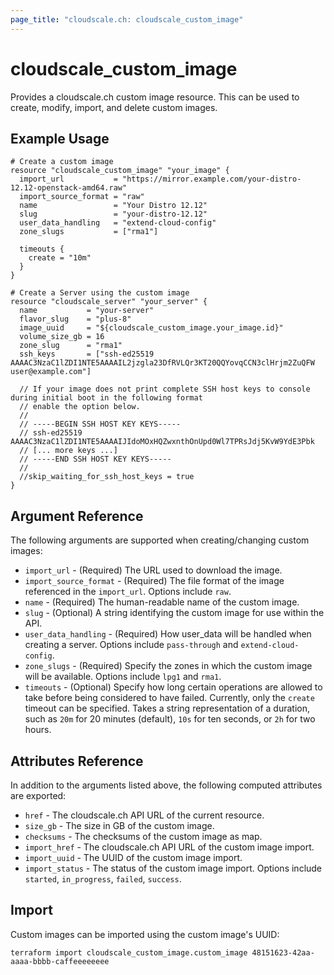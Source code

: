 ```yaml
---
page_title: "cloudscale.ch: cloudscale_custom_image"
---
```


# cloudscale\_custom\_image

Provides a cloudscale.ch custom image resource. This can be used to create, modify, import, and delete custom images.

## Example Usage

```hcl
# Create a custom image
resource "cloudscale_custom_image" "your_image" {
  import_url           = "https://mirror.example.com/your-distro-12.12-openstack-amd64.raw"
  import_source_format = "raw"
  name                 = "Your Distro 12.12"
  slug                 = "your-distro-12.12"
  user_data_handling   = "extend-cloud-config"
  zone_slugs           = ["rma1"]
  
  timeouts {
    create = "10m"
  }
}

# Create a Server using the custom image
resource "cloudscale_server" "your_server" {
  name           = "your-server"
  flavor_slug    = "plus-8"
  image_uuid     = "${cloudscale_custom_image.your_image.id}"
  volume_size_gb = 16
  zone_slug      = "rma1"
  ssh_keys       = ["ssh-ed25519 AAAAC3NzaC1lZDI1NTE5AAAAIL2jzgla23DfRVLQr3KT20QQYovqCCN3clHrjm2ZuQFW user@example.com"]

  // If your image does not print complete SSH host keys to console during initial boot in the following format
  // enable the option below.
  //  
  // -----BEGIN SSH HOST KEY KEYS-----
  // ssh-ed25519 AAAAC3NzaC1lZDI1NTE5AAAAIJIdoMOxHQZwxnthOnUpd0Wl7TPRsJdj5KvW9YdE3Pbk
  // [... more keys ...] 
  // -----END SSH HOST KEY KEYS----- 
  //
  //skip_waiting_for_ssh_host_keys = true
}
```

## Argument Reference

The following arguments are supported when creating/changing custom images:

* `import_url` - (Required) The URL used to download the image.
* `import_source_format` - (Required) The file format of the image referenced in the `import_url`. Options include `raw`.
* `name` - (Required) The human-readable name of the custom image.
* `slug` - (Optional) A string identifying the custom image for use within the API.
* `user_data_handling` - (Required) How user_data will be handled when creating a server. Options include `pass-through` and `extend-cloud-config`.
* `zone_slugs` - (Required) Specify the zones in which the custom image will be available. Options include `lpg1` and `rma1`.
* `timeouts` - (Optional) Specify how long certain operations are allowed to take before being considered to have failed. Currently, only the `create` timeout can be specified. Takes a string representation of a duration, such as `20m` for 20 minutes (default), `10s` for ten seconds, or `2h` for two hours.

## Attributes Reference

In addition to the arguments listed above, the following computed attributes are exported:

* `href` - The cloudscale.ch API URL of the current resource.
* `size_gb` - The size in GB of the custom image.
* `checksums` - The checksums of the custom image as map.
* `import_href` - The cloudscale.ch API URL of the custom image import.
* `import_uuid` - The UUID of the custom image import.
* `import_status` - The status of the custom image import. Options include `started`, `in_progress`, `failed`, `success`.


## Import

Custom images can be imported using the custom image's UUID:

```
terraform import cloudscale_custom_image.custom_image 48151623-42aa-aaaa-bbbb-caffeeeeeeee
```
